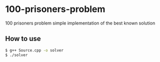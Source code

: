 # 100-prisoners-problem
100 prisoners problem simple implementation of the best known solution

## How to use
``` bash
$ g++ Source.cpp -o solver
$ ./solver
```

